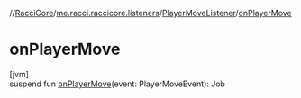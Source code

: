 //[RacciCore](../../../index.md)/[me.racci.raccicore.listeners](../index.md)/[PlayerMoveListener](index.md)/[onPlayerMove](on-player-move.md)

# onPlayerMove

[jvm]\
suspend fun [onPlayerMove](on-player-move.md)(event: PlayerMoveEvent): Job

